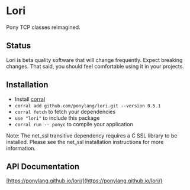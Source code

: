 # Lori

Pony TCP classes reimagined.

## Status

Lori is beta quality software that will change frequently. Expect breaking changes. That said, you should feel comfortable using it in your projects.

## Installation

* Install [corral](https://github.com/ponylang/corral)
* `corral add github.com/ponylang/lori.git --version 0.5.1`
* `corral fetch` to fetch your dependencies
* `use "lori"` to include this package
* `corral run -- ponyc` to compile your application

Note: The net_ssl transitive dependency requires a C SSL library to be installed. Please see the net_ssl installation instructions for more information.

## API Documentation

[https://ponylang.github.io/lori/](https://ponylang.github.io/lori/)
